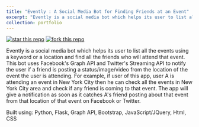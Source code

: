 ```yaml
---
title: "Evently : A Social Media Bot for Finding Friends at an Event"
excerpt: "Evently is a social media bot which helps its user to list all the events using a keyword or a location and find all the friends who will attend that event.<br/><img src='/images/500x300.png'>"
collection: portfolio
---
```

 [![star this repo](http://githubbadges.com/star.svg?user=saurabh-deochake&repo=comp-networks-project)](https://github.com/saurabh-deochake/comp-networks-project)
[![fork this repo](http://githubbadges.com/fork.svg?user=saurabh-deochake&repo=comp-networks-project)](https://github.com/saurabh-deochake/comp-networks-project/fork)

Evently is a social media bot which helps its user to list all the events using a keyword or a location and find all the friends who will attend that event. This bot uses Facebook's Graph API and Twitter's Streaming API to notify the user if a friend is posting a status/image/video from the location of the event the user is attending. For example, if user of this app, user A is attending an event in New York City then he can check all the events in New York City area and check if any friend is coming to that event. The app will give a notification as soon as it catches A's friend posting about that event from that location of that event on Facebook or Twitter.

Built using: Python, Flask, Graph API, Bootstrap, JavaScript/JQuery, Html, CSS 

